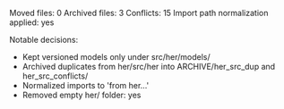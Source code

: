 Moved files: 0
Archived files: 3
Conflicts: 15
Import path normalization applied: yes

Notable decisions:
- Kept versioned models only under src/her/models/
- Archived duplicates from her/src/her into ARCHIVE/her_src_dup and her_src_conflicts/
- Normalized imports to 'from her...'
- Removed empty her/ folder: yes